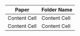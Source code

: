 | Paper  | Folder Name |
| ------------- | ------------- |
| Content Cell  | Content Cell  |
| Content Cell  | Content Cell  |
